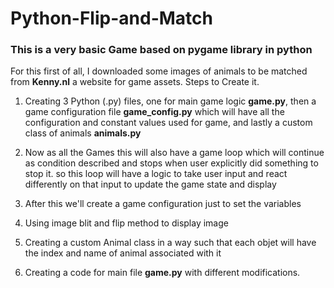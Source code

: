 # Python-Flip-and-Match
### This is a very basic Game based on pygame library in python
For this first of all, I downloaded some images of animals to be matched from **Kenny.nl** a website for game assets.
Steps to Create it.
1. Creating 3 Python (.py) files, one for main game logic **game.py**, then a game configuration file **game_config.py** which will have all the configuration and constant values used for game, and lastly a custom class of animals **animals.py**

2. Now as all the Games this will also have a game loop which will continue as condition described and stops when user explicitly did something to stop it.
so this loop will have a logic to take user input and react differently on that input to update the game state and display

3. After this we'll create a game configuration just to set the variables

4. Using image blit and flip method to display image

5. Creating a custom Animal class in a way such that each objet will have the index and name of animal associated with it

6. Creating a code for main file **game.py** with different modifications.

